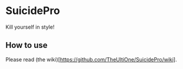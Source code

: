 # SuicidePro
Kill yourself in style!

## How to use
Please read (the wiki)[https://github.com/TheUltiOne/SuicidePro/wiki].
